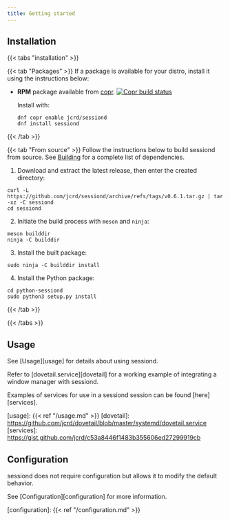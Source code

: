 ```yaml
---
title: Getting started
---
```


## Installation

{{< tabs "installation" >}}

{{< tab "Packages" >}}
If a package is available for your distro, install it using the instructions below:

* **RPM** package available from [copr][1]. [![Copr build status](https://copr.fedorainfracloud.org/coprs/jcrd/sessiond/package/sessiond/status_image/last_build.png)](https://copr.fedorainfracloud.org/coprs/jcrd/sessiond/package/sessiond/)

  Install with:

  ```
  dnf copr enable jcrd/sessiond
  dnf install sessiond
  ```

[1]: https://copr.fedorainfracloud.org/coprs/jcrd/sessiond/
{{< /tab >}}

{{< tab "From source" >}}
Follow the instructions below to build sessiond from source.
See [Building](/building/#dependencies) for a complete list of dependencies.

1. Download and extract the latest release, then enter the created directory:

```
curl -L https://github.com/jcrd/sessiond/archive/refs/tags/v0.6.1.tar.gz | tar -xz -C sessiond
cd sessiond
```

2. Initiate the build process with `meson` and `ninja`:

```
meson builddir
ninja -C builddir
```

3. Install the built package:

```
sudo ninja -C builddir install
```

4. Install the Python package:

```
cd python-sessiond
sudo python3 setup.py install
```

{{< /tab >}}

{{< /tabs >}}

## Usage

See [Usage][usage] for details about using sessiond.

Refer to [dovetail.service][dovetail] for a working example of integrating a window manager with sessiond.

Examples of services for use in a sessiond session can be found [here][services].

[usage]: {{< ref "/usage.md" >}}
[dovetail]: <https://github.com/jcrd/dovetail/blob/master/systemd/dovetail.service>
[services]: <https://gist.github.com/jcrd/c53a8446f1483b355606ed27299919cb>

## Configuration

sessiond does not require configuration but allows it to modify the default behavior.

See [Configuration][configuration] for more information.

[configuration]: {{< ref "/configuration.md" >}}
